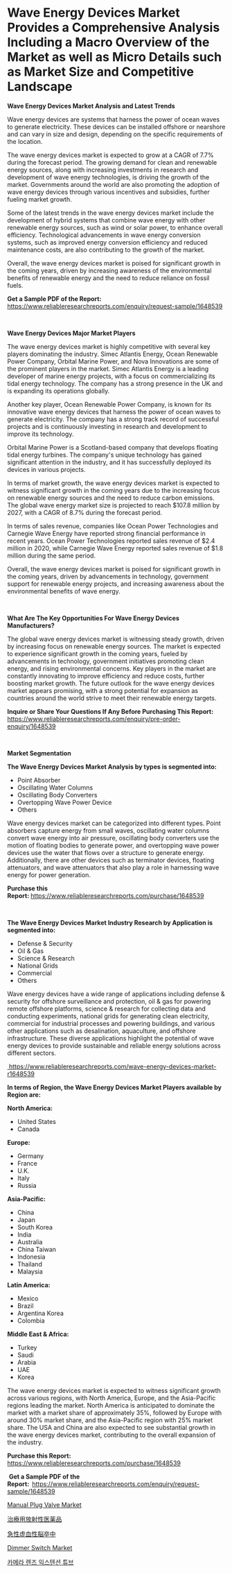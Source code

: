 <p><h1>Wave Energy Devices Market Provides a Comprehensive Analysis Including a Macro Overview of the Market as well as Micro Details such as Market Size and Competitive Landscape</h1></p><p><strong>Wave Energy Devices Market Analysis and Latest Trends</strong></p>
<p><p>Wave energy devices are systems that harness the power of ocean waves to generate electricity. These devices can be installed offshore or nearshore and can vary in size and design, depending on the specific requirements of the location.</p><p>The wave energy devices market is expected to grow at a CAGR of 7.7% during the forecast period. The growing demand for clean and renewable energy sources, along with increasing investments in research and development of wave energy technologies, is driving the growth of the market. Governments around the world are also promoting the adoption of wave energy devices through various incentives and subsidies, further fueling market growth.</p><p>Some of the latest trends in the wave energy devices market include the development of hybrid systems that combine wave energy with other renewable energy sources, such as wind or solar power, to enhance overall efficiency. Technological advancements in wave energy conversion systems, such as improved energy conversion efficiency and reduced maintenance costs, are also contributing to the growth of the market.</p><p>Overall, the wave energy devices market is poised for significant growth in the coming years, driven by increasing awareness of the environmental benefits of renewable energy and the need to reduce reliance on fossil fuels.</p></p>
<p><strong>Get a Sample PDF of the Report:&nbsp;</strong> <a href="https://www.reliableresearchreports.com/enquiry/request-sample/1648539">https://www.reliableresearchreports.com/enquiry/request-sample/1648539</a></p>
<p>&nbsp;</p>
<p><strong>Wave Energy Devices Major Market Players</strong></p>
<p><p>The wave energy devices market is highly competitive with several key players dominating the industry. Simec Atlantis Energy, Ocean Renewable Power Company, Orbital Marine Power, and Nova Innovations are some of the prominent players in the market. Simec Atlantis Energy is a leading developer of marine energy projects, with a focus on commercializing its tidal energy technology. The company has a strong presence in the UK and is expanding its operations globally.</p><p>Another key player, Ocean Renewable Power Company, is known for its innovative wave energy devices that harness the power of ocean waves to generate electricity. The company has a strong track record of successful projects and is continuously investing in research and development to improve its technology.</p><p>Orbital Marine Power is a Scotland-based company that develops floating tidal energy turbines. The company's unique technology has gained significant attention in the industry, and it has successfully deployed its devices in various projects.</p><p>In terms of market growth, the wave energy devices market is expected to witness significant growth in the coming years due to the increasing focus on renewable energy sources and the need to reduce carbon emissions. The global wave energy market size is projected to reach $107.8 million by 2027, with a CAGR of 8.7% during the forecast period.</p><p>In terms of sales revenue, companies like Ocean Power Technologies and Carnegie Wave Energy have reported strong financial performance in recent years. Ocean Power Technologies reported sales revenue of $2.4 million in 2020, while Carnegie Wave Energy reported sales revenue of $1.8 million during the same period.</p><p>Overall, the wave energy devices market is poised for significant growth in the coming years, driven by advancements in technology, government support for renewable energy projects, and increasing awareness about the environmental benefits of wave energy.</p></p>
<p>&nbsp;</p>
<p><strong>What Are The Key Opportunities For Wave Energy Devices Manufacturers?</strong></p>
<p><p>The global wave energy devices market is witnessing steady growth, driven by increasing focus on renewable energy sources. The market is expected to experience significant growth in the coming years, fueled by advancements in technology, government initiatives promoting clean energy, and rising environmental concerns. Key players in the market are constantly innovating to improve efficiency and reduce costs, further boosting market growth. The future outlook for the wave energy devices market appears promising, with a strong potential for expansion as countries around the world strive to meet their renewable energy targets.</p></p>
<p><strong>Inquire or Share Your Questions If Any Before Purchasing This Report:</strong> <a href="https://www.reliableresearchreports.com/enquiry/pre-order-enquiry/1648539">https://www.reliableresearchreports.com/enquiry/pre-order-enquiry/1648539</a></p>
<p>&nbsp;</p>
<p><strong>Market Segmentation</strong></p>
<p><strong>The Wave Energy Devices Market Analysis by types is segmented into:</strong></p>
<p><ul><li>Point Absorber</li><li>Oscillating Water Columns</li><li>Oscillating Body Converters</li><li>Overtopping Wave Power Device</li><li>Others</li></ul></p>
<p><p>Wave energy devices market can be categorized into different types. Point absorbers capture energy from small waves, oscillating water columns convert wave energy into air pressure, oscillating body converters use the motion of floating bodies to generate power, and overtopping wave power devices use the water that flows over a structure to generate energy. Additionally, there are other devices such as terminator devices, floating attenuators, and wave attenuators that also play a role in harnessing wave energy for power generation.</p></p>
<p><strong>Purchase this Report:&nbsp;</strong><a href="https://www.reliableresearchreports.com/purchase/1648539">https://www.reliableresearchreports.com/purchase/1648539</a></p>
<p>&nbsp;</p>
<p><strong>The Wave Energy Devices Market Industry Research by Application is segmented into:</strong></p>
<p><ul><li>Defense & Security</li><li>Oil & Gas</li><li>Science & Research</li><li>National Grids</li><li>Commercial</li><li>Others</li></ul></p>
<p><p>Wave energy devices have a wide range of applications including defense & security for offshore surveillance and protection, oil & gas for powering remote offshore platforms, science & research for collecting data and conducting experiments, national grids for generating clean electricity, commercial for industrial processes and powering buildings, and various other applications such as desalination, aquaculture, and offshore infrastructure. These diverse applications highlight the potential of wave energy devices to provide sustainable and reliable energy solutions across different sectors.</p></p>
<p><a href="https://www.reliableresearchreports.com/wave-energy-devices-market-r1648539">&nbsp;https://www.reliableresearchreports.com/wave-energy-devices-market-r1648539</a></p>
<p><strong>In terms of Region, the Wave Energy Devices Market Players available by Region are:</strong></p>
<p>
    <p> <strong> North America: </strong>
        <ul>
            <li>United States</li>
            <li>Canada</li>
        </ul>
        </p> 
    <p> <strong> Europe: </strong>
        <ul>
            <li>Germany</li>
            <li>France</li>
            <li>U.K.</li>
            <li>Italy</li>
            <li>Russia</li>
        </ul>
        </p> 
    <p> <strong> Asia-Pacific: </strong>
        <ul>
            <li>China</li>
            <li>Japan</li>
            <li>South Korea</li>
            <li>India</li>
            <li>Australia</li>
            <li>China Taiwan</li>
            <li>Indonesia</li>
            <li>Thailand</li>
            <li>Malaysia</li>
        </ul>
        </p> 
    <p> <strong> Latin America: </strong>
        <ul>
            <li>Mexico</li>
            <li>Brazil</li>
            <li>Argentina Korea</li>
            <li>Colombia</li>
        </ul>
        </p> 
    <p> <strong> Middle East & Africa: </strong>
        <ul>
            <li>Turkey</li>
            <li>Saudi</li>
            <li>Arabia</li>
            <li>UAE</li>
            <li>Korea</li>
        </ul>
    </p>
    </p>
<p><p>The wave energy devices market is expected to witness significant growth across various regions, with North America, Europe, and the Asia-Pacific regions leading the market. North America is anticipated to dominate the market with a market share of approximately 35%, followed by Europe with around 30% market share, and the Asia-Pacific region with 25% market share. The USA and China are also expected to see substantial growth in the wave energy devices market, contributing to the overall expansion of the industry.</p></p>
<p><strong>Purchase this Report: </strong><a href="https://www.reliableresearchreports.com/purchase/1648539">https://www.reliableresearchreports.com/purchase/1648539</a></p>
<p>&nbsp;<strong>Get a Sample PDF of the Report:&nbsp;&nbsp;</strong><a href="https://www.reliableresearchreports.com/enquiry/request-sample/1648539">https://www.reliableresearchreports.com/enquiry/request-sample/1648539</a></p>
<p><strong></strong></p>
<p><p><a href="https://github.com/bushilahore52/Market-Research-Report-List-1/blob/main/manual-plug-valve-market.md">Manual Plug Valve Market</a></p><p><a href="https://github.com/nxboeu02965442/Market-Research-Report-List-2/blob/main/2157911155820.md">治療用放射性医薬品</a></p><p><a href="https://github.com/SimeonBode1/Market-Research-Report-List-1/blob/main/5135287155819.md">急性虚血性脳卒中</a></p><p><a href="https://github.com/Valeridd446677/Market-Research-Report-List-1/blob/main/dimmer-switch-market.md">Dimmer Switch Market</a></p><p><a href="https://github.com/amuji413411/Market-Research-Report-List-1/blob/main/6623131166448.md">카메라 렌즈 익스텐션 튜브</a></p></p>
